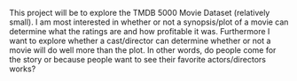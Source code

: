 This project will be to explore the TMDB 5000 Movie Dataset (relatively small). I am most interested in whether or not a synopsis/plot of a movie can determine what the ratings are and how profitable it was. Furthermore I want to explore whether a cast/director can determine whether or not a movie will do well more than the plot. In other words, do people come for the story or because people want to see their favorite actors/directors works?
